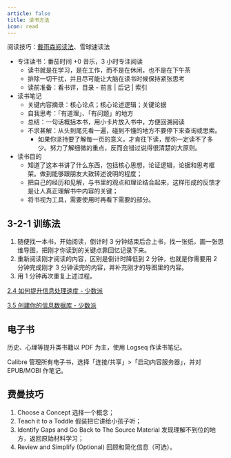 ```yaml
---
article: false
title: 读书方法
icon: read
---
```


阅读技巧：[戴雨森阅读法](https://zhuanlan.zhihu.com/p/25858189)、雪球速读法

- 专注读书：番茄时间 +0 音乐，3 小时专注阅读
  - 读书就是在学习，是在工作，而不是在休闲，也不是在下午茶
  - 排除一切干扰，并且尽可能让大脑在读书时候保持紧张思考
  - 读前准备：看书评，目录 - 前言 | 后记 | 索引
- 读书笔记
  - 关键内容摘录：核心论点；核心论述逻辑；关键论据
  - 自我思考：「有道理」、「有问题」的地方
  - 总结：一句话概括本书，用小卡片放入书中，方便回溯阅读
  - 不求甚解：从头到尾先看一遍，碰到不懂的地方不要停下来查询或思索。
    - 如果你坚持要了解每一页的意义，才肯往下读，那你一定读不了多少。努力了解细微的重点，反而会错过说得很清楚的大原则。
- 读书目的
  - 知道了这本书讲了什么东西，包括核心思想，论证逻辑，论据和思考框架。做到能够跟朋友大致转述说明的程度；
  - 把自己的经历和见解，与书里的观点和理论结合起来，这样形成的反馈才是让人真正理解书中内容的关键；
  - 将书视为工具，需要使用时再看下需要的部分。

## 3-2-1 训练法

1. 随便找一本书，开始阅读，倒计时 3 分钟结束后合上书，找一张纸，画一张思维导图，把刚才你读到的关键点靠回忆记录下来。
2. 重新阅读刚才阅读的内容，区别是倒计时降低到 2 分钟，也就是你需要用 2 分钟完成刚才 3 分钟读完的内容，并补充刚才的导图里的内容。
3. 用 1 分钟再次重复上述过程。

[2.4 如何提升信息处理速度 - 少数派](https://sspai.com/post/53852)

[3.5 创建你的信息数据库 - 少数派](https://sspai.com/post/54065)

## 电子书

历史、心理等提升类书籍以 PDF 为主，使用 Logseq 作读书笔记。

Calibre 管理所有电子书，选择「连接/共享」>「启动内容服务器」，并对 EPUB/MOBI 作笔记。

## 费曼技巧

1. Choose a Concept 选择一个概念；
2. Teach it to a Toddle 假装把它讲给小孩子听；
3. Identify Gaps and Go Back to The Source Material 发现理解不到位的地方，返回原始材料学习；
4. Review and Simplify (Optional) 回顾和简化信息（可选）。
